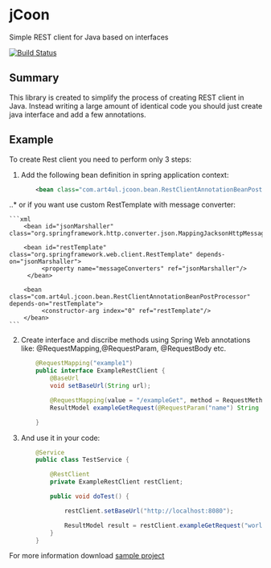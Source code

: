 jCoon
=====

Simple REST client for Java based on interfaces


[![Build Status](https://travis-ci.org/art4ul/jcoon.svg?branch=master)](https://travis-ci.org/art4ul/jcoon)

Summary
-------
This library is created to simplify the process of creating REST client in Java. Instead writing a large amount of identical code you should just create java interface and add a few annotations.

Example
-------
To create Rest client you need to perform only 3 steps:

1. Add the following bean definition in spring application context:

    ```xml
        <bean class="com.art4ul.jcoon.bean.RestClientAnnotationBeanPostProcessor"/>
    ```

..* or if you want use custom RestTemplate with message converter:

    ```xml
        <bean id="jsonMarshaller" class="org.springframework.http.converter.json.MappingJacksonHttpMessageConverter"/>

        <bean id="restTemplate" class="org.springframework.web.client.RestTemplate" depends-on="jsonMarshaller">
             <property name="messageConverters" ref="jsonMarshaller"/>
         </bean>

        <bean class="com.art4ul.jcoon.bean.RestClientAnnotationBeanPostProcessor" depends-on="restTemplate">
             <constructor-arg index="0" ref="restTemplate"/>
        </bean>
    ```

2. Create interface and discribe methods using Spring Web annotations like: @RequestMapping,@RequestParam, @RequestBody etc.

    ``` java
        @RequestMapping("example1")
        public interface ExampleRestClient {
            @BaseUrl
            void setBaseUrl(String url);

            @RequestMapping(value = "/exampleGet", method = RequestMethod.GET)
            ResultModel exampleGetRequest(@RequestParam("name") String name);

        }
    ```

3. And use it in your code:

    ``` java
        @Service
        public class TestService {

            @RestClient
            private ExampleRestClient restClient;

            public void doTest() {

                restClient.setBaseUrl("http://localhost:8080");

                ResultModel result = restClient.exampleGetRequest("world");
            }
        }
    ```

For more information download [sample project](https://github.com/art4ul/jcoon/tree/master/samples)

